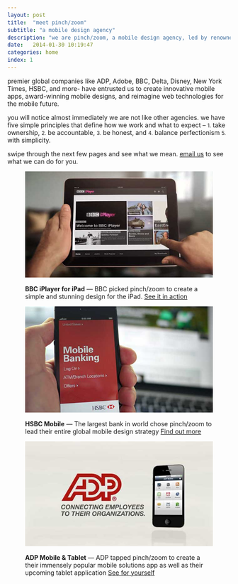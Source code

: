 ```yaml
---
layout: post
title:  "meet pinch/zoom"
subtitle: "a mobile design agency"
description: "we are pinch/zoom, a mobile design agency, led by renowned mobile expert Brian Fling. we use mobile design and technologies to help companies be <strong>mobile first</strong> – to do more with less."
date:   2014-01-30 10:19:47
categories: home
index: 1
---
```


 premier global companies like ADP, Adobe, BBC, Delta, Disney, New York Times, HSBC, and more- have entrusted us to create innovative mobile apps, award-winning mobile designs, and reimagine web technologies for the mobile future. 

you will notice almost immediately we are not like other agencies. we have five simple principles that define how we work and what to expect – <small>1.</small> take ownership, <small>2.</small> be accountable, <small>3.</small> be honest, and <small>4.</small> balance perfectionism <small>5.</small> with simplicity.

swipe through the next few pages and see what we mean. [email us](mailto:hello@pinchzoom.com?subject=hello!) to see what we can do for you. 
 
<div class="images"><figure>
    <a href="https://www.youtube.com/user/BBCiplayerglobal"><img src="/assets/img/iplayer.jpg" alt="BBC iPlayer for iPad" /></a>
       <figcaption><p><strong class="label">BBC iPlayer for iPad</strong> —  BBC picked pinch/zoom to create a simple and stunning design for the iPad. <a href="https://www.youtube.com/user/BBCiplayerglobal">See it in action</a></p></figcaption>
  </figure><figure>
    <a href="https://www.us.hsbc.com/1/2/home/personal-banking/pib/mobile"><img src="/assets/img/hsbc.jpg" alt="HSBC Mobile" /></a>
       <figcaption><p><strong class="label">HSBC Mobile</strong> —  The largest bank in world chose pinch/zoom to lead their entire global mobile design strategy <a href="https://www.us.hsbc.com/1/2/home/personal-banking/pib/mobile">Find out more</a></p></figcaption>
  </figure><figure>
    <a href="http://www.adp.com/mobilesolutions/mobileshowcase.aspx"><img src="/assets/img/adp.jpg" alt="ADP Mobile &amp; Tablet" /></a>
       <figcaption><p><strong class="label">ADP Mobile &amp; Tablet</strong> —  ADP tapped pinch/zoom to create a their immensely popular mobile solutions app as well as their upcoming tablet application <a href="http://www.adp.com/mobilesolutions/mobileshowcase.aspx">See for yourself</a></p></figcaption>
  </figure></div>